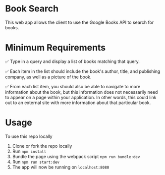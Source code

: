 # Book Search
This web app allows the client to use the Google Books API to search for books.

# Minimum Requirements
  ✅ Type in a query and display a list of books matching that query.

  ✅ Each item in the list should include the book's author, title, and publishing company, as well as a picture of the book.

  ✅ From each list item, you should also be able to navigate to more information about the book, but this information does not necessarily need to appear on a page within your application. In other words, this could link out to an external site with more information about that particular book.

# Usage

To use this repo locally
1. Clone or fork the repo locally
2. Run `npm install`
3. Bundle the page using the webpack script `npm run bundle:dev`
4. Run `npm run start:dev`
5. The app will now be running on `localhost:8080`

